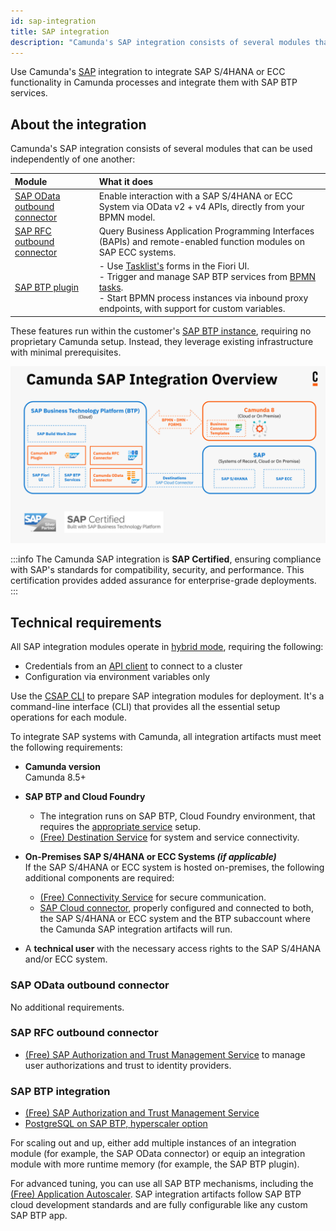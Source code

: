 ```yaml
---
id: sap-integration
title: SAP integration
description: "Camunda's SAP integration consists of several modules that can be used independently of one another: SAP OData connector, RFC outbound connector, and BTP plugin."
---
```


Use Camunda's [SAP](/reference/glossary.md#sap) integration to integrate SAP S/4HANA or ECC functionality in Camunda processes and integrate them with SAP BTP services.

## About the integration

Camunda's SAP integration consists of several modules that can be used independently of one another:

| Module                                               | What it does                                                                                                                                                                                                                                                                                      |
| :--------------------------------------------------- | :------------------------------------------------------------------------------------------------------------------------------------------------------------------------------------------------------------------------------------------------------------------------------------------------ |
| [SAP OData outbound connector](./odata-connector.md) | Enable interaction with a SAP S/4HANA or ECC System via OData v2 + v4 APIs, directly from your BPMN model.                                                                                                                                                                                        |
| [SAP RFC outbound connector](./rfc-connector.md)     | Query Business Application Programming Interfaces (BAPIs) and remote-enabled function modules on SAP ECC systems.                                                                                                                                                                                 |
| [SAP BTP plugin](./btp-plugin.md)                    | - Use [Tasklist's](/components/tasklist/introduction-to-tasklist.md) forms in the Fiori UI. <br/> - Trigger and manage SAP BTP services from [BPMN tasks](/components/modeler/bpmn/bpmn.md). <br/> - Start BPMN process instances via inbound proxy endpoints, with support for custom variables. |

These features run within the customer's [SAP BTP instance](https://www.sap.com/products/technology-platform.html), requiring no proprietary Camunda setup. Instead, they leverage existing infrastructure with minimal prerequisites.

![SAP integration overview](./img/sap-integration-overview.svg)

:::info
The Camunda SAP integration is **SAP Certified**, ensuring compliance with SAP's standards for compatibility, security, and performance. This certification provides added assurance for enterprise-grade deployments.
:::

## Technical requirements

All SAP integration modules operate in [hybrid mode](/components/connectors/use-connectors-in-hybrid-mode.md), requiring the following:

- Credentials from an [API client](/components/console/manage-clusters/manage-api-clients.md) to connect to a cluster
- Configuration via environment variables only

Use the [CSAP CLI](./csap-cli.md) to prepare SAP integration modules for deployment. It's a command-line interface (CLI) that provides all the essential setup operations for each module.

To integrate SAP systems with Camunda, all integration artifacts must meet the following requirements:

- **Camunda version** <br/>
  Camunda 8.5+

- **SAP BTP and Cloud Foundry**

  - The integration runs on SAP BTP, Cloud Foundry environment, that requires the [appropriate service](https://discovery-center.cloud.sap/serviceCatalog/cloud-foundry-runtime?region=all) setup.
  - [(Free) Destination Service](https://discovery-center.cloud.sap/serviceCatalog/destination?region=all&service_plan=lite&commercialModel=btpea) for system and service connectivity.

- **On-Premises SAP S/4HANA or ECC Systems _(if applicable)_**<br/>
  If the SAP S/4HANA or ECC system is hosted on-premises, the following additional components are required:

  - [(Free) Connectivity Service](https://discovery-center.cloud.sap/serviceCatalog/connectivity-service?region=all) for secure communication.
  - [SAP Cloud connector](https://help.sap.com/docs/connectivity/sap-btp-connectivity-cf/cloud-connector), properly configured and connected to both, the SAP S/4HANA or ECC system and the BTP subaccount where the Camunda SAP integration artifacts will run.

- A **technical user** with the necessary access rights to the SAP S/4HANA and/or ECC system.

### SAP OData outbound connector

No additional requirements.

### SAP RFC outbound connector

- [(Free) SAP Authorization and Trust Management Service](https://discovery-center.cloud.sap/serviceCatalog/authorization-and-trust-management-service?region=all) to manage user authorizations and trust to identity providers.

### SAP BTP integration

- [(Free) SAP Authorization and Trust Management Service](https://discovery-center.cloud.sap/serviceCatalog/authorization-and-trust-management-service?region=all)
- [PostgreSQL on SAP BTP, hyperscaler option](https://discovery-center.cloud.sap/serviceCatalog/postgresql-hyperscaler-option?region=all)

For scaling out and up, either add multiple instances of an integration module (for example, the SAP OData connector) or equip an integration module with more runtime memory (for example, the SAP BTP plugin).

For advanced tuning, you can use all SAP BTP mechanisms, including the [(Free) Application Autoscaler](https://discovery-center.cloud.sap/serviceCatalog/application-autoscaler?service_plan=standard&region=all&commercialModel=btpea). SAP integration artifacts follow SAP BTP cloud development standards and are fully configurable like any custom SAP BTP app.
